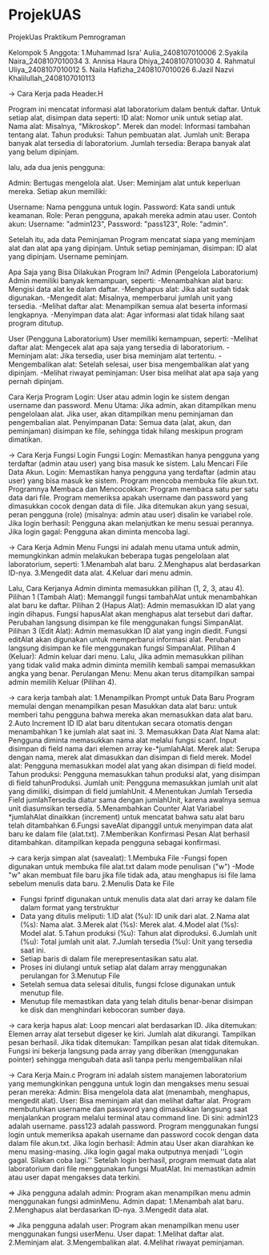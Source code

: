 # ProjekUAS
ProjekUas Praktikum Pemrograman

Kelompok 5
Anggota:
1.Muhammad Isra' Aulia_2408107010006
2.Syakila Naira_2408107010034
3. Annisa Haura Dhiya_2408107010030
4. Rahmatul Uliya_2408107010012
5. Naila Hafizha_2408107010026
6.Jazil Nazvi Khalilullah_2408107010113

-> Cara Kerja pada Header.H

Program ini mencatat informasi alat laboratorium dalam bentuk daftar. Untuk setiap alat, disimpan data seperti:
ID alat: Nomor unik untuk setiap alat.
Nama alat: Misalnya, "Mikroskop".
Merek dan model: Informasi tambahan tentang alat.
Tahun produksi: Tahun pembuatan alat.
Jumlah unit: Berapa banyak alat tersedia di laboratorium.
Jumlah tersedia: Berapa banyak alat yang belum dipinjam.

lalu, ada dua jenis pengguna:

Admin: Bertugas mengelola alat.
User: Meminjam alat untuk keperluan mereka.
Setiap akun memiliki:

Username: Nama pengguna untuk login.
Password: Kata sandi untuk keamanan.
Role: Peran pengguna, apakah mereka admin atau user.
Contoh akun:
Username: "admin123", Password: "pass123", Role: "admin".

Setelah itu, ada data Peminjaman
Program mencatat siapa yang meminjam alat dan alat apa yang dipinjam. Untuk setiap peminjaman, disimpan:
ID alat yang dipinjam.
Username peminjam.

Apa Saja yang Bisa Dilakukan Program Ini?
Admin (Pengelola Laboratorium)
Admin memiliki banyak kemampuan, seperti:
-Menambahkan alat baru: Mengisi data alat ke dalam daftar.
-Menghapus alat: Jika alat sudah tidak digunakan.
-Mengedit alat: Misalnya, memperbarui jumlah unit yang tersedia.
-Melihat daftar alat: Menampilkan semua alat beserta informasi lengkapnya.
-Menyimpan data alat: Agar informasi alat tidak hilang saat program ditutup.

User (Pengguna Laboratorium)
User memiliki kemampuan, seperti:
-Melihat daftar alat: Mengecek alat apa saja yang tersedia di laboratorium.
-Meminjam alat: Jika tersedia, user bisa meminjam alat tertentu.
-Mengembalikan alat: Setelah selesai, user bisa mengembalikan alat yang dipinjam.
-Melihat riwayat peminjaman: User bisa melihat alat apa saja yang pernah dipinjam.

Cara Kerja Program
Login: User atau admin login ke sistem dengan username dan password.
Menu Utama:
Jika admin, akan ditampilkan menu pengelolaan alat.
Jika user, akan ditampilkan menu peminjaman dan pengembalian alat.
Penyimpanan Data:
Semua data (alat, akun, dan peminjaman) disimpan ke file, sehingga tidak hilang meskipun program dimatikan.

-> Cara Kerja Fungsi Login
Fungsi Login: Memastikan hanya pengguna yang terdaftar (admin atau user) yang bisa masuk ke sistem.
Lalu Mencari File Data Akun.
Login: Memastikan hanya pengguna yang terdaftar (admin atau user) yang bisa masuk ke sistem.
Program mencoba membuka file akun.txt.
Programnya Membaca dan Mencocokkan:
Program membaca satu per satu data dari file.
Program memeriksa apakah username dan password yang dimasukkan cocok dengan data di file.
Jika ditemukan akun yang sesuai, peran pengguna (role) (misalnya: admin atau user) disalin ke variabel role.
Jika login berhasil: Pengguna akan melanjutkan ke menu sesuai perannya.
Jika login gagal: Pengguna akan diminta mencoba lagi.

-> Cara Kerja Admin Menu
Fungsi ini adalah menu utama untuk admin, memungkinkan admin melakukan beberapa tugas pengelolaan alat laboratorium, seperti:
1.Menambah alat baru.
2.Menghapus alat berdasarkan ID-nya.
3.Mengedit data alat.
4.Keluar dari menu admin.

Lalu, Cara Kerjanya
Admin diminta memasukkan pilihan (1, 2, 3, atau 4).
Pilihan 1 (Tambah Alat):
Memanggil fungsi tambahAlat untuk menambahkan alat baru ke daftar.
Pilihan 2 (Hapus Alat):
Admin memasukkan ID alat yang ingin dihapus.
Fungsi hapusAlat akan menghapus alat tersebut dari daftar.
Perubahan langsung disimpan ke file menggunakan fungsi SimpanAlat.
Pilihan 3 (Edit Alat):
Admin memasukkan ID alat yang ingin diedit.
Fungsi editAlat akan digunakan untuk memperbarui informasi alat.
Perubahan langsung disimpan ke file menggunakan fungsi SimpanAlat.
Pilihan 4 (Keluar):
Admin keluar dari menu.
Lalu, Jika admin memasukkan pilihan yang tidak valid maka admin diminta memilih kembali sampai memasukkan angka yang benar.
Perulangan Menu:
Menu akan terus ditampilkan sampai admin memilih Keluar (Pilihan 4).

-> cara kerja tambah alat:
1.Menampilkan Prompt untuk Data Baru
Program memulai dengan menampilkan pesan Masukkan data alat baru: untuk memberi tahu pengguna bahwa mereka akan memasukkan data alat baru.
2.Auto Increment ID
ID alat baru ditentukan secara otomatis dengan menambahkan 1 ke jumlah alat saat ini.
3. Memasukkan Data Alat
Nama alat: Pengguna diminta memasukkan nama alat melalui fungsi scanf. Input disimpan di field nama dari elemen array ke-*jumlahAlat.
Merek alat: Serupa dengan nama, merek alat dimasukkan dan disimpan di field merek.
Model alat: Pengguna memasukkan model alat yang akan disimpan di field model.
Tahun produksi: Pengguna memasukkan tahun produksi alat, yang disimpan di field tahunProduksi.
Jumlah unit: Pengguna memasukkan jumlah unit alat yang dimiliki, disimpan di field jumlahUnit.
4.Menentukan Jumlah Tersedia
Field jumlahTersedia diatur sama dengan jumlahUnit, karena awalnya semua unit diasumsikan tersedia.
5.Menambahkan Counter Alat
Variabel *jumlahAlat dinaikkan (increment) untuk mencatat bahwa satu alat baru telah ditambahkan
6.Fungsi saveAlat dipanggil untuk menyimpan data alat baru ke dalam file (alat.txt).
7.Memberikan Konfirmasi
Pesan Alat berhasil ditambahkan. ditampilkan kepada pengguna sebagai konfirmasi.

-> cara kerja simpan alat (savealat):
1.Membuka File
-Fungsi fopen digunakan untuk membuka file alat.txt dalam mode penulisan ("w")
-Mode "w" akan membuat file baru jika file tidak ada, atau menghapus isi file lama sebelum menulis data baru.
2.Menulis Data ke File
- Fungsi fprintf digunakan untuk menulis data alat dari array ke dalam file dalam format yang terstruktur
- Data yang ditulis meliputi:
1.ID alat (%u): ID unik dari alat.
2.Nama alat (%s): Nama alat.
3.Merek alat (%s): Merek alat.
4.Model alat (%s): Model alat.
5.Tahun produksi (%u): Tahun alat diproduksi.
6.Jumlah unit (%u): Total jumlah unit alat.
7.Jumlah tersedia (%u): Unit yang tersedia saat ini.
- Setiap baris di dalam file merepresentasikan satu alat.
- Proses ini diulangi untuk setiap alat dalam array menggunakan perulangan for
3.Menutup File
- Setelah semua data selesai ditulis, fungsi fclose digunakan untuk menutup file.
- Menutup file memastikan data yang telah ditulis benar-benar disimpan ke disk dan menghindari kebocoran sumber daya.

-> cara kerja hapus alat:
Loop mencari alat berdasarkan ID.
Jika ditemukan:
Elemen array alat tersebut digeser ke kiri.
Jumlah alat dikurangi.
Tampilkan pesan berhasil.
Jika tidak ditemukan:
Tampilkan pesan alat tidak ditemukan.
Fungsi ini bekerja langsung pada array yang diberikan (menggunakan pointer) sehingga mengubah data asli tanpa perlu mengembalikan nilai



-> Cara Kerja Main.c
Program ini adalah sistem manajemen laboratorium yang memungkinkan pengguna untuk login dan mengakses menu sesuai peran mereka:
Admin: Bisa mengelola data alat (menambah, menghapus, mengedit alat).
User: Bisa meminjam alat dan melihat daftar alat.
Program membutuhkan username dan password yang dimasukkan langsung saat menjalankan program melalui terminal atau command line.
Di sini:
admin123 adalah username.
pass123 adalah password.
Program menggunakan fungsi login untuk memeriksa apakah username dan password cocok dengan data dalam file akun.txt.
Jika login berhasil:
Admin atau User akan diarahkan ke menu masing-masing.
Jika login gagal maka outputnya menjadi ''Login gagal. Silakan coba lagi.''
Setelah login berhasil, program memuat data alat laboratorium dari file menggunakan fungsi MuatAlat. Ini memastikan admin atau user dapat mengakses data terkini.

=> Jika pengguna adalah admin:
Program akan menampilkan menu admin menggunakan fungsi adminMenu.
Admin dapat:
1.Menambah alat baru.
2.Menghapus alat berdasarkan ID-nya.
3.Mengedit data alat.

=> Jika pengguna adalah user:
Program akan menampilkan menu user menggunakan fungsi userMenu.
User dapat:
1.Melihat daftar alat.
2.Meminjam alat.
3.Mengembalikan alat.
4.Melihat riwayat peminjaman.
